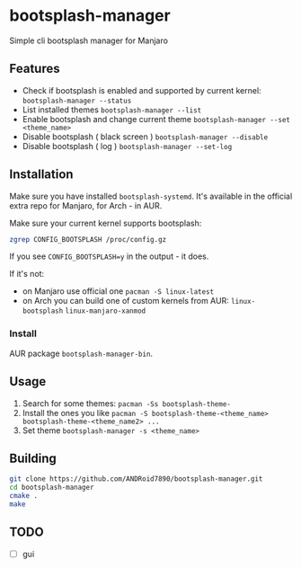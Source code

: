# bootsplash-manager
Simple cli bootsplash manager for Manjaro

## Features
* Check if bootsplash is enabled and supported by current kernel:  `bootsplash-manager --status`
* List installed themes                                            `bootsplash-manager --list`
* Enable bootsplash and change current theme                       `bootsplash-manager --set <theme_name>`
* Disable bootsplash ( black screen )                              `bootsplash-manager --disable`
* Disable bootsplash ( log )                                       `bootsplash-manager --set-log`
  


## Installation
Make sure you have installed `bootsplash-systemd`. It's available in the official extra repo for Manjaro, for Arch - in AUR.

Make sure your current kernel supports bootsplash:
```bash
zgrep CONFIG_BOOTSPLASH /proc/config.gz
```
If you see `CONFIG_BOOTSPLASH=y` in the output - it does.

If it's not:
- on Manjaro use official one `pacman -S linux-latest`
- on Arch you can build one of custom kernels from AUR: `linux-bootsplash` 	`linux-manjaro-xanmod`
### Install
AUR package `bootsplash-manager-bin`.

## Usage
1) Search for some themes: `pacman -Ss bootsplash-theme-`
2) Install the ones you like `pacman -S bootsplash-theme-<theme_name> bootsplash-theme-<theme_name2> ...`
3) Set theme `bootsplash-manager -s <theme_name>`

## Building
```bash
git clone https://github.com/ANDRoid7890/bootsplash-manager.git
cd bootsplash-manager
cmake .
make
```
## TODO
- [ ] gui
